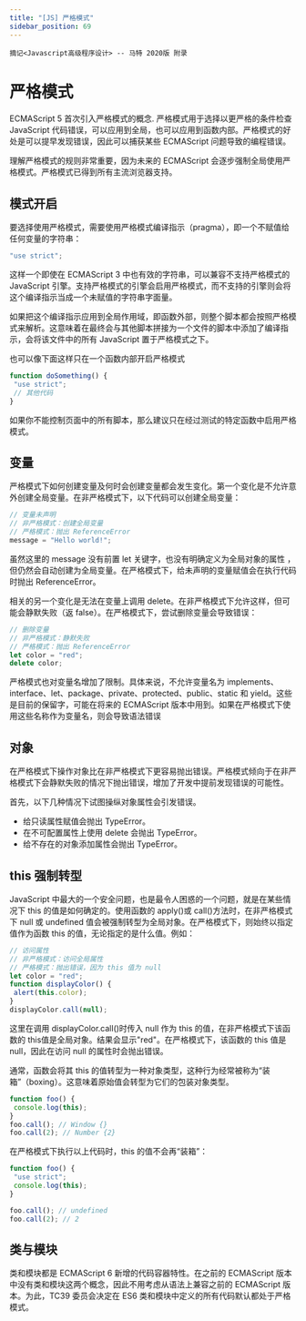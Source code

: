 ```yaml
---
title: "[JS] 严格模式"
sidebar_position: 69
---
```


`摘记<Javascript高级程序设计> -- 马特 2020版 附录`

<!--truncate-->

# 严格模式

ECMAScript 5 首次引入严格模式的概念. 严格模式用于选择以更严格的条件检查 JavaScript 代码错误，可以应用到全局，也可以应用到函数内部。严格模式的好处是可以提早发现错误，因此可以捕获某些 ECMAScript 问题导致的编程错误。

理解严格模式的规则非常重要，因为未来的 ECMAScript 会逐步强制全局使用严格模式。严格模式已得到所有主流浏览器支持。

## 模式开启

要选择使用严格模式，需要使用严格模式编译指示（pragma），即一个不赋值给任何变量的字符串：

```js
"use strict"; 
```

这样一个即使在 ECMAScript 3 中也有效的字符串，可以兼容不支持严格模式的 JavaScript 引擎。支持严格模式的引擎会启用严格模式，而不支持的引擎则会将这个编译指示当成一个未赋值的字符串字面量。

如果把这个编译指示应用到全局作用域，即函数外部，则整个脚本都会按照严格模式来解析。这意味着在最终会与其他脚本拼接为一个文件的脚本中添加了编译指示，会将该文件中的所有 JavaScript 置于严格模式之下。

也可以像下面这样只在一个函数内部开启严格模式

```js
function doSomething() {
 "use strict";
 // 其他代码
} 
```

如果你不能控制页面中的所有脚本，那么建议只在经过测试的特定函数中启用严格模式。

## 变量

严格模式下如何创建变量及何时会创建变量都会发生变化。第一个变化是不允许意外创建全局变量。在非严格模式下，以下代码可以创建全局变量：

```js
// 变量未声明
// 非严格模式：创建全局变量
// 严格模式：抛出 ReferenceError
message = "Hello world!"; 
```

虽然这里的 message 没有前置 let 关键字，也没有明确定义为全局对象的属性 ，但仍然会自动创建为全局变量。在严格模式下，给未声明的变量赋值会在执行代码时抛出 ReferenceError。

相关的另一个变化是无法在变量上调用 delete。在非严格模式下允许这样，但可能会静默失败（返 false）。在严格模式下，尝试删除变量会导致错误：

```js
// 删除变量
// 非严格模式：静默失败
// 严格模式：抛出 ReferenceError
let color = "red";
delete color;
```

严格模式也对变量名增加了限制。具体来说，不允许变量名为 implements、interface、let、package、private、protected、public、static 和 yield。这些是目前的保留字，可能在将来的 ECMAScript 版本中用到。如果在严格模式下使用这些名称作为变量名，则会导致语法错误

## 对象

在严格模式下操作对象比在非严格模式下更容易抛出错误。严格模式倾向于在非严格模式下会静默失败的情况下抛出错误，增加了开发中提前发现错误的可能性。

首先，以下几种情况下试图操纵对象属性会引发错误。

- 给只读属性赋值会抛出 TypeError。
- 在不可配置属性上使用 delete 会抛出 TypeError。
- 给不存在的对象添加属性会抛出 TypeError。

## this 强制转型

JavaScript 中最大的一个安全问题，也是最令人困惑的一个问题，就是在某些情况下 this 的值是如何确定的。使用函数的 apply()或 call()方法时，在非严格模式下 null 或 undefined 值会被强制转型为全局对象。在严格模式下，则始终以指定值作为函数 this 的值，无论指定的是什么值。例如：

```js
// 访问属性
// 非严格模式：访问全局属性
// 严格模式：抛出错误，因为 this 值为 null
let color = "red";
function displayColor() {
 alert(this.color);
}
displayColor.call(null);
```

这里在调用 displayColor.call()时传入 null 作为 this 的值，在非严格模式下该函数的 this值是全局对象。结果会显示"red"。在严格模式下，该函数的 this 值是 null，因此在访问 null 的属性时会抛出错误。

通常，函数会将其 this 的值转型为一种对象类型，这种行为经常被称为“装箱”（boxing）。这意味着原始值会转型为它们的包装对象类型。

```js
function foo() {
 console.log(this);
}
foo.call(); // Window {}
foo.call(2); // Number {2} 

```

在严格模式下执行以上代码时，this 的值不会再“装箱”：

```js
function foo() {
 "use strict";
 console.log(this);
}

foo.call(); // undefined
foo.call(2); // 2
```

## 类与模块

类和模块都是 ECMAScript 6 新增的代码容器特性。在之前的 ECMAScript 版本中没有类和模块这两个概念，因此不用考虑从语法上兼容之前的 ECMAScript 版本。为此，TC39 委员会决定在 ES6 类和模块中定义的所有代码默认都处于严格模式。